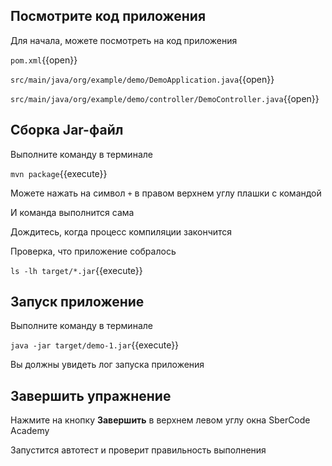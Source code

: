 ## Посмотрите код приложения

Для начала, можете посмотреть на код приложения

`pom.xml`{{open}}

`src/main/java/org/example/demo/DemoApplication.java`{{open}}

`src/main/java/org/example/demo/controller/DemoController.java`{{open}}

## Сборка Jar-файл

Выполните команду в терминале

`mvn package`{{execute}}

Можете нажать на символ `+` в правом верхнем углу плашки с командой 

И команда выполнится сама

Дождитесь, когда процесс компиляции закончится

Проверка, что приложение собралось

`ls -lh target/*.jar`{{execute}}

## Запуск приложение

Выполните команду в терминале

`java -jar target/demo-1.jar`{{execute}}

Вы должны увидеть лог запуска приложения

## Завершить упражнение

Нажмите на кнопку **Завершить** в верхнем левом углу окна SberCode Academy

Запустится автотест и проверит правильность выполнения